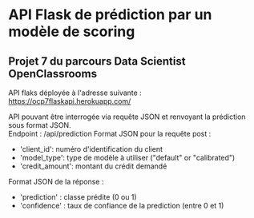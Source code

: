 # API Flask de prédiction par un modèle de scoring

## Projet 7 du parcours Data Scientist OpenClassrooms

API flaks déployée à l'adresse suivante : 
https://ocp7flaskapi.herokuapp.com/

API pouvant être interrogée via requête JSON et renvoyant la prédiction sous format JSON.  
Endpoint : /api/prediction
Format JSON pour la requête post :  
* 'client_id': numéro d'identification du client  
* 'model_type': type de modèle à utiliser ("default" or "calibrated")  
* 'credit_amount': montant du crédit demandé  

Format JSON de la réponse :  
* 'prediction' : classe prédite (0 ou 1)  
* 'confidence' : taux de confiance de la prediction (entre 0 et 1)
